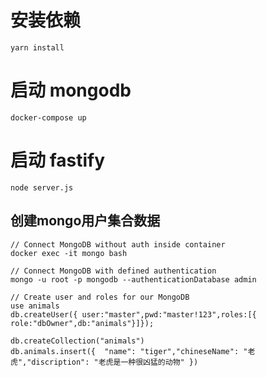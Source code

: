 # 安装依赖

`yarn install`

# 启动 mongodb

`docker-compose up`

# 启动 fastify

`node server.js`

## 创建mongo用户集合数据

```
// Connect MongoDB without auth inside container
docker exec -it mongo bash

// Connect MongoDB with defined authentication
mongo -u root -p mongodb --authenticationDatabase admin

// Create user and roles for our MongoDB
use animals
db.createUser({ user:"master",pwd:"master!123",roles:[{ role:"dbOwner",db:"animals"}]});

db.createCollection("animals")
db.animals.insert({  "name": "tiger","chineseName": "老虎","discription": "老虎是一种很凶猛的动物" })

```

